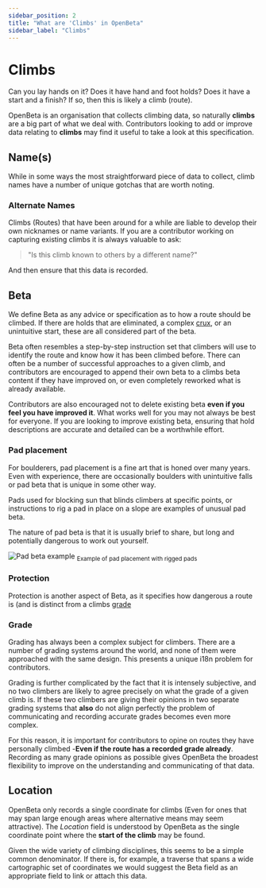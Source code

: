 ```yaml
---
sidebar_position: 2
title: "What are 'Climbs' in OpenBeta"
sidebar_label: "Climbs"
---
```


# Climbs

Can you lay hands on it? Does it have hand and foot holds? Does it have a start and a finish? If so, then this is likely a climb (route).

OpenBeta is an organisation that collects climbing data, so naturally **climbs** are a big part of what we deal with. Contributors looking to add or improve data relating to **climbs** may find it useful to take a look at this specification.

## Name(s)
While in some ways the most straightforward piece of data to collect, climb names have a number of unique gotchas that are worth noting.

### Alternate Names
Climbs (Routes) that have been around for a while are liable to develop their own nicknames or name variants. If you are a contributor working on capturing existing climbs it is always valuable to ask: 

> "Is this climb known to others by a different name?"
 
And then ensure that this data is recorded.

## Beta
We define Beta as any advice or specification as to how a route should be climbed. If there are holds that are eliminated, a complex [crux](https://en.wikipedia.org/wiki/Crux_(climbing)), or an unintuitive start, these are all considered part of the beta.

Beta often resembles a step-by-step instruction set that climbers will use to identify the route and know how it has been climbed before. There can often be a number of successful approaches to a given climb, and contributors are encouraged to append their own beta to a climbs beta content if they have improved on, or even completely reworked what is already available.

Contributors are also encouraged not to delete existing beta  **even if you feel you have improved it**. What works well for you may not always be best for everyone. If you are looking to improve existing beta, ensuring that hold descriptions are accurate and detailed can be a worthwhile effort.

### Pad placement
For boulderers, pad placement is a fine art that is honed over many years. Even with experience, there are occasionally boulders with unintuitive falls or pad beta that is unique in some other way.

Pads used for blocking sun that blinds climbers at specific points, or instructions to rig a pad in place on a slope are examples of unusual pad beta.

The nature of pad beta is that it is usually brief to share, but long and potentially dangerous to work out yourself.

![Pad beta example](/img/climbing-photos/pad-placement-example.jpg)
<sub>Example of pad placement with rigged pads</sub>

### Protection
Protection is another aspect of Beta, as it specifies how dangerous a route is (and is distinct from a climbs [grade](#grade)

### Grade
Grading has always been a complex subject for climbers. There are a number of grading systems around the world, and none of them were approached with the same design. This presents a unique i18n problem for contributors.

Grading is further complicated by the fact that it is intensely subjective, and no two climbers are likely to agree precisely on what the grade of a given climb is. If these two climbers are giving their opinions in two separate grading systems that **also** do not align perfectly the problem of communicating and recording accurate grades becomes even more complex.

For this reason, it is important for contributors to opine on routes they have personally climbed -**Even if the route has a recorded grade already**. Recording as many grade opinions as possible gives OpenBeta the broadest flexibility to improve on the understanding and communicating of that data.


## Location
OpenBeta only records a single coordinate for climbs (Even for ones that may span large enough areas where alternative means may seem attractive). The _Location_ field is understood by OpenBeta as the single coordinate point where the **start of the climb** may be found.

Given the wide variety of climbing disciplines, this seems to be a simple common denominator. If there is, for example, a traverse that spans a wide cartographic set of coordinates we would suggest the Beta field as an appropriate field to link or attach this data.
